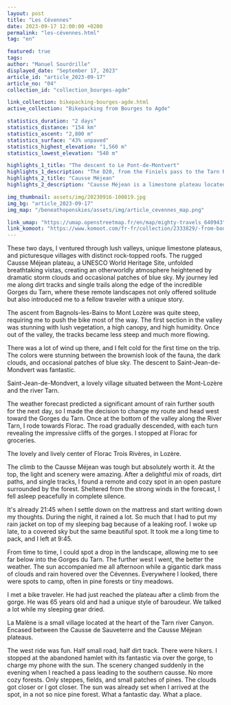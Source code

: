 ```yaml
---
layout: post
title: "Les Cévennes"
date: 2023-09-17 12:00:00 +0200
permalink: "les-cévennes.html"
tag: "en"

featured: true
tags:
author: "Manuel Sourdrille"
displayed_date: "September 17, 2023"
article_id: "article_2023-09-17"
article_no: "04"
collection_id: "collection_bourges-agde"

link_collection: bikepacking-bourges-agde.html
active_collection: "Bikepacking from Bourges to Agde"

statistics_duration: "2 days"
statistics_distance: "154 km"
statistics_ascent: "2,800 m"
statistics_surface: "43% unpaved"
statistics_highest_elevation: "1,560 m"
statistics_lowest_elevation: "540 m"

highlights_1_title: "The descent to Le Pont-de-Montvert"
highlights_1_description: "The D20, from the Finiels pass to the Tarn River, is a fast-flowing paved road that provides breathtaking vistas and enjoyable switchbacks with minimal traffic, at least from my experience."
highlights_2_title: "Causse Méjean"
highlights_2_description: "Causse Méjean is a limestone plateau located in the Lozère department of southern France. It is a part of The Causses and the Cévennes, designated as a UNESCO World Heritage Site. An enjoyable mountain bike track encircles the entire plateau, offering occasional views of the deep gorge below. The eastern part presents a different landscape from its western counterpart, with a greater prevalence of forests. As you approach the Perjuret pass, you can catch a glimpse of Mont Aigoual."

img_thumbnail: assets/img/20230916-100819.jpg
img_bg: "article_2023-09-17"
img_map: "/beneathopenskies/assets/img/article_cevennes_map.png"

link_umap: "https://umap.openstreetmap.fr/en/map/mighty-travels_640943"
link_komoot: "https://www.komoot.com/fr-fr/collection/2333829/-from-bourges-to-agde"
---
```


These two days, I ventured through lush valleys, unique limestone plateaus, and picturesque villages with distinct rock-topped roofs. The rugged Causse Méjean plateau, a UNESCO World Heritage Site, unfolded breathtaking vistas, creating an otherworldly atmosphere heightened by dramatic storm clouds and occasional patches of blue sky. My journey led me along dirt tracks and single trails along the edge of the incredible Gorges du Tarn, where these remote landscapes not only offered solitude but also introduced me to a fellow traveler with a unique story.

The ascent from Bagnols-les-Bains to Mont Lozère was quite steep, requiring me to push the bike most of the way. The first section in the valley was stunning with lush vegetation, a high canopy, and high humidity. Once out of the valley, the tracks became less steep and much more flowing.

There was a lot of wind up there, and I felt cold for the first time on the trip. The colors were stunning between the brownish look of the fauna, the dark clouds, and occasional patches of blue sky. The descent to Saint-Jean-de-Mondvert was fantastic.

Saint-Jean-de-Mondvert, a lovely village situated between the Mont-Lozère and the river Tarn.

The weather forecast predicted a significant amount of rain further south for the next day, so I made the decision to change my route and head west toward the Gorges du Tarn. Once at the bottom of the valley along the River Tarn, I rode towards Florac. The road gradually descended, with each turn revealing the impressive cliffs of the gorges. I stopped at Florac for groceries.

The lovely and lively center of Florac Trois Rivères, in Lozère.

The climb to the Causse Méjean was tough but absolutely worth it. At the top, the light and scenery were amazing. After a delightful mix of roads, dirt paths, and single tracks, I found a remote and cozy spot in an open pasture surrounded by the forest. Sheltered from the strong winds in the forecast, I fell asleep peacefully in complete silence.

It's already 21:45 when I settle down on the mattress and start writing down my thoughts. During the night, it rained a lot. So much that I had to put my rain jacket on top of my sleeping bag because of a leaking roof. I woke up late, to a covered sky but the same beautiful spot. It took me a long time to pack, and I left at 9:45.

From time to time, I could spot a drop in the landscape, allowing me to see far below into the Gorges du Tarn. The further west I went, the better the weather. The sun accompanied me all afternoon while a gigantic dark mass of clouds and rain hovered over the Cévennes. Everywhere I looked, there were spots to camp, often in pine forests or tiny meadows.

I met a bike traveler. He had just reached the plateau after a climb from the gorge. He was 65 years old and had a unique style of baroudeur. We talked a lot while my sleeping gear dried.

La Malène is a small village located at the heart of the Tarn river Canyon. Encased between the Causse de Sauveterre and the Causse Méjean plateaus.

The west ride was fun. Half small road, half dirt track. There were hikers. I stopped at the abandoned hamlet with its fantastic via over the gorge, to charge my phone with the sun. The scenery changed suddenly in the evening when I reached a pass leading to the southern causse. No more cozy forests. Only steppes, fields, and small patches of pines. The clouds got closer or I got closer. The sun was already set when I arrived at the spot, in a not so nice pine forest. What a fantastic day. What a place.
